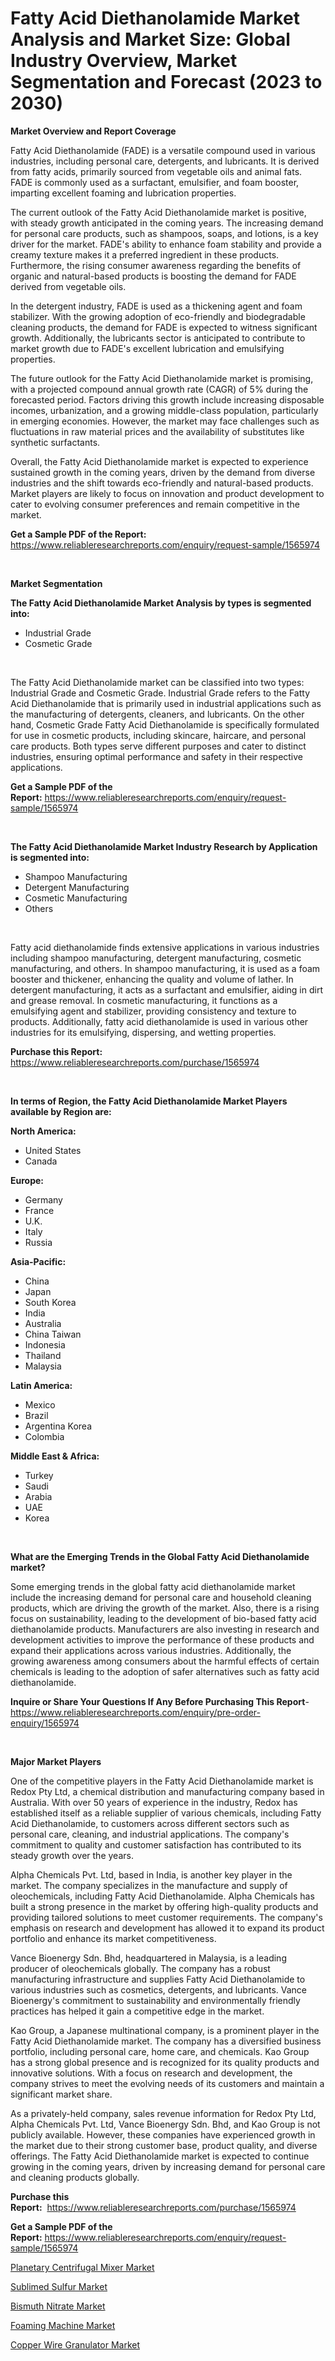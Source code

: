 <p><h1>Fatty Acid Diethanolamide Market Analysis and Market Size: Global Industry Overview, Market Segmentation and Forecast (2023 to 2030)</h1></p><p><strong>Market Overview and Report Coverage</strong></p>
<p><p>Fatty Acid Diethanolamide (FADE) is a versatile compound used in various industries, including personal care, detergents, and lubricants. It is derived from fatty acids, primarily sourced from vegetable oils and animal fats. FADE is commonly used as a surfactant, emulsifier, and foam booster, imparting excellent foaming and lubrication properties.</p><p>The current outlook of the Fatty Acid Diethanolamide market is positive, with steady growth anticipated in the coming years. The increasing demand for personal care products, such as shampoos, soaps, and lotions, is a key driver for the market. FADE's ability to enhance foam stability and provide a creamy texture makes it a preferred ingredient in these products. Furthermore, the rising consumer awareness regarding the benefits of organic and natural-based products is boosting the demand for FADE derived from vegetable oils.</p><p>In the detergent industry, FADE is used as a thickening agent and foam stabilizer. With the growing adoption of eco-friendly and biodegradable cleaning products, the demand for FADE is expected to witness significant growth. Additionally, the lubricants sector is anticipated to contribute to market growth due to FADE's excellent lubrication and emulsifying properties.</p><p>The future outlook for the Fatty Acid Diethanolamide market is promising, with a projected compound annual growth rate (CAGR) of 5% during the forecasted period. Factors driving this growth include increasing disposable incomes, urbanization, and a growing middle-class population, particularly in emerging economies. However, the market may face challenges such as fluctuations in raw material prices and the availability of substitutes like synthetic surfactants.</p><p>Overall, the Fatty Acid Diethanolamide market is expected to experience sustained growth in the coming years, driven by the demand from diverse industries and the shift towards eco-friendly and natural-based products. Market players are likely to focus on innovation and product development to cater to evolving consumer preferences and remain competitive in the market.</p></p>
<p><strong>Get a Sample PDF of the Report:</strong> <a href="https://www.reliableresearchreports.com/enquiry/request-sample/1565974">https://www.reliableresearchreports.com/enquiry/request-sample/1565974</a></p>
<p>&nbsp;</p>
<p><strong>Market Segmentation</strong></p>
<p><strong>The Fatty Acid Diethanolamide Market Analysis by types is segmented into:</strong></p>
<p><ul><li>Industrial Grade</li><li>Cosmetic Grade</li></ul></p>
<p>&nbsp;</p>
<p><p>The Fatty Acid Diethanolamide market can be classified into two types: Industrial Grade and Cosmetic Grade. Industrial Grade refers to the Fatty Acid Diethanolamide that is primarily used in industrial applications such as the manufacturing of detergents, cleaners, and lubricants. On the other hand, Cosmetic Grade Fatty Acid Diethanolamide is specifically formulated for use in cosmetic products, including skincare, haircare, and personal care products. Both types serve different purposes and cater to distinct industries, ensuring optimal performance and safety in their respective applications.</p></p>
<p><strong>Get a Sample PDF of the Report:</strong>&nbsp;<a href="https://www.reliableresearchreports.com/enquiry/request-sample/1565974">https://www.reliableresearchreports.com/enquiry/request-sample/1565974</a></p>
<p>&nbsp;</p>
<p><strong>The Fatty Acid Diethanolamide Market Industry Research by Application is segmented into:</strong></p>
<p><ul><li>Shampoo Manufacturing</li><li>Detergent Manufacturing</li><li>Cosmetic Manufacturing</li><li>Others</li></ul></p>
<p>&nbsp;</p>
<p><p>Fatty acid diethanolamide finds extensive applications in various industries including shampoo manufacturing, detergent manufacturing, cosmetic manufacturing, and others. In shampoo manufacturing, it is used as a foam booster and thickener, enhancing the quality and volume of lather. In detergent manufacturing, it acts as a surfactant and emulsifier, aiding in dirt and grease removal. In cosmetic manufacturing, it functions as a emulsifying agent and stabilizer, providing consistency and texture to products. Additionally, fatty acid diethanolamide is used in various other industries for its emulsifying, dispersing, and wetting properties.</p></p>
<p><strong>Purchase this Report:</strong>&nbsp; <a href="https://www.reliableresearchreports.com/purchase/1565974">https://www.reliableresearchreports.com/purchase/1565974</a></p>
<p>&nbsp;</p>
<p><strong>In terms of Region, the Fatty Acid Diethanolamide Market Players available by Region are:</strong></p>
<p>
    <p> <strong> North America: </strong>
        <ul>
            <li>United States</li>
            <li>Canada</li>
        </ul>
        </p> 
    <p> <strong> Europe: </strong>
        <ul>
            <li>Germany</li>
            <li>France</li>
            <li>U.K.</li>
            <li>Italy</li>
            <li>Russia</li>
        </ul>
        </p> 
    <p> <strong> Asia-Pacific: </strong>
        <ul>
            <li>China</li>
            <li>Japan</li>
            <li>South Korea</li>
            <li>India</li>
            <li>Australia</li>
            <li>China Taiwan</li>
            <li>Indonesia</li>
            <li>Thailand</li>
            <li>Malaysia</li>
        </ul>
        </p> 
    <p> <strong> Latin America: </strong>
        <ul>
            <li>Mexico</li>
            <li>Brazil</li>
            <li>Argentina Korea</li>
            <li>Colombia</li>
        </ul>
        </p> 
    <p> <strong> Middle East & Africa: </strong>
        <ul>
            <li>Turkey</li>
            <li>Saudi</li>
            <li>Arabia</li>
            <li>UAE</li>
            <li>Korea</li>
        </ul>
    </p>
    </p>
<p>&nbsp;</p>
<p><strong>What are the Emerging Trends in the Global Fatty Acid Diethanolamide market?</strong></p>
<p><p>Some emerging trends in the global fatty acid diethanolamide market include the increasing demand for personal care and household cleaning products, which are driving the growth of the market. Also, there is a rising focus on sustainability, leading to the development of bio-based fatty acid diethanolamide products. Manufacturers are also investing in research and development activities to improve the performance of these products and expand their applications across various industries. Additionally, the growing awareness among consumers about the harmful effects of certain chemicals is leading to the adoption of safer alternatives such as fatty acid diethanolamide.</p></p>
<p><strong>Inquire or Share Your Questions If Any Before Purchasing This Report</strong>- <a href="https://www.reliableresearchreports.com/enquiry/pre-order-enquiry/1565974">https://www.reliableresearchreports.com/enquiry/pre-order-enquiry/1565974</a></p>
<p>&nbsp;</p>
<p><strong>Major Market Players</strong></p>
<p><p>One of the competitive players in the Fatty Acid Diethanolamide market is Redox Pty Ltd, a chemical distribution and manufacturing company based in Australia. With over 50 years of experience in the industry, Redox has established itself as a reliable supplier of various chemicals, including Fatty Acid Diethanolamide, to customers across different sectors such as personal care, cleaning, and industrial applications. The company's commitment to quality and customer satisfaction has contributed to its steady growth over the years.</p><p>Alpha Chemicals Pvt. Ltd, based in India, is another key player in the market. The company specializes in the manufacture and supply of oleochemicals, including Fatty Acid Diethanolamide. Alpha Chemicals has built a strong presence in the market by offering high-quality products and providing tailored solutions to meet customer requirements. The company's emphasis on research and development has allowed it to expand its product portfolio and enhance its market competitiveness.</p><p>Vance Bioenergy Sdn. Bhd, headquartered in Malaysia, is a leading producer of oleochemicals globally. The company has a robust manufacturing infrastructure and supplies Fatty Acid Diethanolamide to various industries such as cosmetics, detergents, and lubricants. Vance Bioenergy's commitment to sustainability and environmentally friendly practices has helped it gain a competitive edge in the market.</p><p>Kao Group, a Japanese multinational company, is a prominent player in the Fatty Acid Diethanolamide market. The company has a diversified business portfolio, including personal care, home care, and chemicals. Kao Group has a strong global presence and is recognized for its quality products and innovative solutions. With a focus on research and development, the company strives to meet the evolving needs of its customers and maintain a significant market share.</p><p>As a privately-held company, sales revenue information for Redox Pty Ltd, Alpha Chemicals Pvt. Ltd, Vance Bioenergy Sdn. Bhd, and Kao Group is not publicly available. However, these companies have experienced growth in the market due to their strong customer base, product quality, and diverse offerings. The Fatty Acid Diethanolamide market is expected to continue growing in the coming years, driven by increasing demand for personal care and cleaning products globally.</p></p>
<p><strong>Purchase this Report:</strong>&nbsp;&nbsp;<a href="https://www.reliableresearchreports.com/purchase/1565974">https://www.reliableresearchreports.com/purchase/1565974</a></p>
<p></p>
<p><strong>Get a Sample PDF of the Report:</strong>&nbsp;<a href="https://www.reliableresearchreports.com/enquiry/request-sample/1565974">https://www.reliableresearchreports.com/enquiry/request-sample/1565974</a></p>
<p><p><a href="https://medium.com/@anndavis1924/planetary-centrifugal-mixer-market-research-report-its-history-and-forecast-2023-to-2030-f5e97dc406a0">Planetary Centrifugal Mixer Market</a></p><p><a href="https://github.com/dzharov81/Market-Research-Report-List-1/blob/main/sublimed-sulfur-market.md">Sublimed Sulfur Market</a></p><p><a href="https://github.com/scarol104/Market-Research-Report-List-1/blob/main/bismuth-nitrate-market.md">Bismuth Nitrate Market</a></p><p><a href="https://medium.com/@samanthareed1916/foaming-machine-market-insights-into-market-cagr-market-trends-and-growth-strategies-0614f4c5cdf0">Foaming Machine Market</a></p><p><a href="https://medium.com/@tammyfreeman2022/copper-wire-granulator-market-report-reveals-the-latest-trends-and-growth-opportunities-of-this-067e8aac2aa3">Copper Wire Granulator Market</a></p></p>